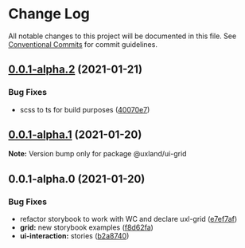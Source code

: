 # Change Log

All notable changes to this project will be documented in this file.
See [Conventional Commits](https://conventionalcommits.org) for commit guidelines.

## [0.0.1-alpha.2](https://github.com/uxland/components/compare/@uxland/ui-grid@0.0.1-alpha.1...@uxland/ui-grid@0.0.1-alpha.2) (2021-01-21)


### Bug Fixes

* scss to ts for build purposes ([40070e7](https://github.com/uxland/components/commit/40070e7ae9ea8142cd14a8747dabcae56d932106))





## [0.0.1-alpha.1](https://github.com/uxland/components/compare/@uxland/ui-grid@0.0.1-alpha.0...@uxland/ui-grid@0.0.1-alpha.1) (2021-01-20)

**Note:** Version bump only for package @uxland/ui-grid





## 0.0.1-alpha.0 (2021-01-20)


### Bug Fixes

* refactor storybook to work with WC and declare uxl-grid ([e7ef7af](https://github.com/uxland/components/commit/e7ef7af2c1363931808331e069a5c16c107dd231))
* **grid:** new storybook examples ([f8d62fa](https://github.com/uxland/components/commit/f8d62fab9661f0702447f86e73d11ceded9ed990))
* **ui-interaction:** stories ([b2a8740](https://github.com/uxland/components/commit/b2a8740ca420b7c5289686582ef4aadebf0e3baf))
